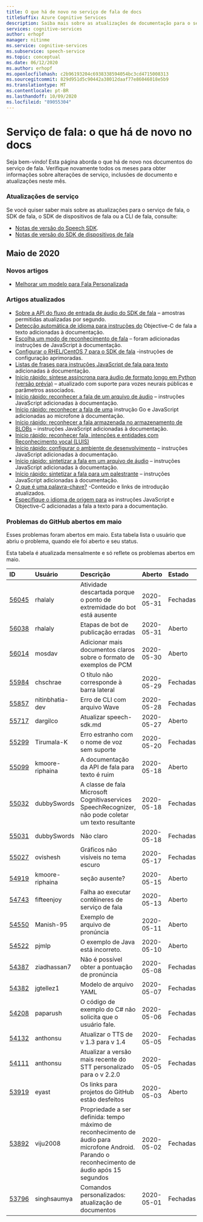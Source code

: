 ```yaml
---
title: O que há de novo no serviço de fala de docs
titleSuffix: Azure Cognitive Services
description: Saiba mais sobre as atualizações de documentação para o serviço de fala do Azure.
services: cognitive-services
author: erhopf
manager: nitinme
ms.service: cognitive-services
ms.subservice: speech-service
ms.topic: conceptual
ms.date: 06/12/2020
ms.author: erhopf
ms.openlocfilehash: c2b96193204c6938338594054bc3cd4715008313
ms.sourcegitcommit: 829d951d5c90442a38012daaf77e86046018e5b9
ms.translationtype: MT
ms.contentlocale: pt-BR
ms.lasthandoff: 10/09/2020
ms.locfileid: "89055304"
---
```

# <a name="speech-service-whats-new-in-docs"></a>Serviço de fala: o que há de novo no docs

Seja bem-vindo! Esta página aborda o que há de novo nos documentos do serviço de fala. Verifique novamente todos os meses para obter informações sobre alterações de serviço, inclusões de documento e atualizações neste mês.

### <a name="service-updates"></a>Atualizações de serviço

Se você quiser saber mais sobre as atualizações para o serviço de fala, o SDK de fala, o SDK de dispositivos de fala ou a CLI de fala, consulte:
* [Notas de versão do Speech SDK](releasenotes.md).
* [Notas de versão do SDK de dispositivos de fala](devices-sdk-release-notes.md)

## <a name="may-2020"></a>Maio de 2020

### <a name="new-articles"></a>Novos artigos

* [Melhorar um modelo para Fala Personalizada](how-to-custom-speech-improve-accuracy.md)

### <a name="updated-articles"></a>Artigos atualizados

* [Sobre a API do fluxo de entrada de áudio do SDK de fala](how-to-use-audio-input-streams.md) – amostras permitidas atualizadas por segundo.
* [Detecção automática de idioma para instruções do](how-to-automatic-language-detection.md) Objective-C de fala a texto adicionadas à documentação.
* [Escolha um modo de reconhecimento de fala](how-to-choose-recognition-mode.md) – foram adicionadas instruções de JavaScript à documentação.
* [Configurar o RHEL/CentOS 7 para o SDK de fala](how-to-configure-rhel-centos-7.md) -instruções de configuração aprimoradas.
* [Listas de frases para instruções JavaScript de fala para texto](how-to-phrase-lists.md) adicionadas à documentação.
* [Início rápido: síntese assíncrona para áudio de formato longo em Python (versão prévia)](quickstarts/text-to-speech/async-synthesis-long-form-audio.md) – atualizado com suporte para vozes neurais públicas e parâmetros associados.
* [Início rápido: reconhecer a fala de um arquivo de áudio](quickstarts/speech-to-text-from-file.md) – instruções JavaScript adicionadas à documentação.
* [Início rápido: reconhecer a fala de uma](quickstarts/speech-to-text-from-microphone.md ) instrução Go e JavaScript adicionadas ao microfone à documentação.
* [Início rápido: reconhecer a fala armazenada no armazenamento de BLOBs](quickstarts/from-blob.md) – instruções JavaScript adicionadas à documentação.
* [Início rápido: reconhecer fala, intenções e entidades com Reconhecimento vocal (LUIS)](quickstarts/intent-recognition.md)
* [Início rápido: configurar o ambiente de desenvolvimento](quickstarts/setup-platform.md) – instruções JavaScript adicionadas à documentação.
* [Início rápido: sintetizar a fala em um arquivo de áudio](quickstarts/text-to-speech-audio-file.md) – instruções JavaScript adicionadas à documentação.
* [Início rápido: sintetizar a fala para um palestrante](quickstarts/text-to-speech.md) – instruções JavaScript adicionadas à documentação.
* [O que é uma palavra-chave?](custom-keyword-overview.md) -Conteúdo e links de introdução atualizados.
* [Especifique o idioma de origem para](how-to-specify-source-language.md) as instruções JavaScript e Objective-C adicionadas a fala a texto para a documentação.

### <a name="github-issues-opened-in-may"></a>Problemas do GitHub abertos em maio

Esses problemas foram abertos em maio. Esta tabela lista o usuário que abriu o problema, quando ele foi aberto e seu status.  

Esta tabela é atualizada mensalmente e só reflete os problemas abertos em maio.  

|ID|Usuário|Descrição|Aberto|Estado|Tipo|
| :--- | :--- | :--- | :--- | :--- | :--- |
|[56045](https://github.com/MicrosoftDocs/azure-docs/issues/56045)|rhalaly|Atividade descartada porque o ponto de extremidade do bot está ausente|2020-05-31|Fechadas|Problema|
|[56038](https://github.com/MicrosoftDocs/azure-docs/issues/56038)|rhalaly|Etapas de bot de publicação erradas|2020-05-31|Aberto|Problema|
|[56014](https://github.com/MicrosoftDocs/azure-docs/issues/56014)|mosdav|Adicionar mais documentos claros sobre o formato de exemplos de PCM|2020-05-30|Aberto|Problema|
|[55984](https://github.com/MicrosoftDocs/azure-docs/issues/55984)|chschrae|O título não corresponde à barra lateral|2020-05-29|Fechadas|Problema|
|[55857](https://github.com/MicrosoftDocs/azure-docs/issues/55857)|nitinbhatia-dev|Erro de CLI com arquivo Wave|2020-05-28|Fechadas|Problema|
|[55717](https://github.com/MicrosoftDocs/azure-docs/pull/55717)|dargilco|Atualizar speech-sdk.md|2020-05-27|Aberto|Solicitação pull|
|[55299](https://github.com/MicrosoftDocs/azure-docs/issues/55299)|Tirumala-K|Erro estranho com o nome de voz sem suporte|2020-05-20|Fechadas|Problema|
|[55099](https://github.com/MicrosoftDocs/azure-docs/issues/55099)|kmoore-riphaina|A documentação da API de fala para texto é ruim|2020-05-18|Aberto|Problema|
|[55032](https://github.com/MicrosoftDocs/azure-docs/issues/55032)|dubbySwords|A classe de fala Microsoft Cognitivaservices SpeechRecognizer, não pode coletar um texto resultante|2020-05-18|Fechadas|Problema|
|[55031](https://github.com/MicrosoftDocs/azure-docs/issues/55031)|dubbySwords|Não claro|2020-05-18|Fechadas|Problema|
|[55027](https://github.com/MicrosoftDocs/azure-docs/issues/55027)|ovishesh|Gráficos não visíveis no tema escuro|2020-05-17|Fechadas|Problema|
|[54919](https://github.com/MicrosoftDocs/azure-docs/issues/54919)|kmoore-riphaina|seção ausente?|2020-05-15|Aberto|Problema|
|[54743](https://github.com/MicrosoftDocs/azure-docs/issues/54743)|fifteenjoy|Falha ao executar contêineres de serviço de fala|2020-05-13|Aberto|Problema|
|[54550](https://github.com/MicrosoftDocs/azure-docs/issues/54550)|Manish-95|Exemplo de arquivo de pronúncia|2020-05-11|Aberto|Problema|
|[54522](https://github.com/MicrosoftDocs/azure-docs/issues/54522)|pjmlp|O exemplo de Java está incorreto.|2020-05-10|Aberto|Problema|
|[54387](https://github.com/MicrosoftDocs/azure-docs/issues/54387)|ziadhassan7|Não é possível obter a pontuação de pronúncia|2020-05-08|Fechadas|Problema|
|[54382](https://github.com/MicrosoftDocs/azure-docs/issues/54382)|jgtellez1|Modelo de arquivo YAML|2020-05-07|Fechadas|Problema|
|[54208](https://github.com/MicrosoftDocs/azure-docs/issues/54208)|paparush|O código de exemplo do C# não solicita que o usuário fale.|2020-05-06|Fechadas|Problema|
|[54132](https://github.com/MicrosoftDocs/azure-docs/pull/54132)|anthonsu|Atualizar o TTS de v 1.3 para v 1.4|2020-05-05|Fechadas|Solicitação pull|
|[54111](https://github.com/MicrosoftDocs/azure-docs/pull/54111)|anthonsu|Atualizar a versão mais recente do STT personalizado para o v 2.2.0|2020-05-05|Fechadas|Solicitação pull|
|[53919](https://github.com/MicrosoftDocs/azure-docs/issues/53919)|eyast|Os links para projetos do GitHub estão desfeitos|2020-05-03|Aberto|Problema|
|[53892](https://github.com/MicrosoftDocs/azure-docs/issues/53892)|viju2008|Propriedade a ser definida: tempo máximo de reconhecimento de áudio para microfone Android. Parando o reconhecimento de áudio após 15 segundos|2020-05-02|Fechadas|Problema|
|[53796](https://github.com/MicrosoftDocs/azure-docs/pull/53796)|singhsaumya|Comandos personalizados: atualização de documentos|2020-05-01|Fechadas|Solicitação pull|
